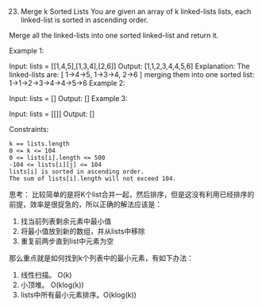 23. Merge k Sorted Lists
You are given an array of k linked-lists lists, each linked-list is sorted in ascending order.

Merge all the linked-lists into one sorted linked-list and return it.

 

Example 1:

Input: lists = [[1,4,5],[1,3,4],[2,6]]
Output: [1,1,2,3,4,4,5,6]
Explanation: The linked-lists are:
[
  1->4->5,
  1->3->4,
  2->6
]
merging them into one sorted list:
1->1->2->3->4->4->5->6
Example 2:

Input: lists = []
Output: []
Example 3:

Input: lists = [[]]
Output: []
 

Constraints:
```
k == lists.length
0 <= k <= 104
0 <= lists[i].length <= 500
-104 <= lists[i][j] <= 104
lists[i] is sorted in ascending order.
The sum of lists[i].length will not exceed 104.
```

思考：
比较简单的是将K个list合并一起，然后排序，但是这没有利用已经排序的前提，效率是很捉急的，所以正确的解法应该是：

1. 找当前列表剩余元素中最小值
2. 将最小值放到新的数组，并从lists中移除
3. 重复前两步直到list中元素为空


那么重点就是如何找到k个列表中的最小元素，有如下办法：
1. 线性扫描。 O(k)
2. 小顶堆。 O(klog(k))
3. lists中所有最小元素排序。O(klog(k))
